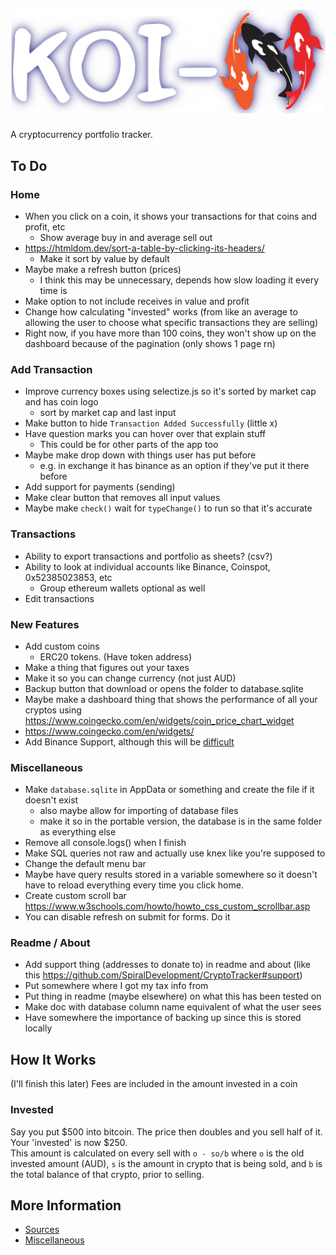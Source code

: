 # ![KOI-N](../assets/logoS.png)
A cryptocurrency portfolio tracker. 

## To Do
### Home
- When you click on a coin, it shows your transactions for that coins and profit, etc
    - Show average buy in and average sell out
- https://htmldom.dev/sort-a-table-by-clicking-its-headers/
    - Make it sort by value by default
- Maybe make a refresh button (prices)
    - I think this may be unnecessary, depends how slow loading it every time is
- Make option to not include receives in value and profit
- Change how calculating "invested" works (from like an average to allowing the user to choose what specific transactions they are selling)
- Right now, if you have more than 100 coins, they won't show up on the dashboard because of the pagination (only shows 1 page rn)

### Add Transaction
- Improve currency boxes using selectize.js so it's sorted by market cap and has coin logo
    - sort by market cap and last input
- Make button to hide `Transaction Added Successfully` (little x)
- Have question marks you can hover over that explain stuff
    - This could be for other parts of the app too
- Maybe make drop down with things user has put before 
    - e.g. in exchange it has binance as an option if they've put it there before
- Add support for payments (sending)
- Make clear button that removes all input values
- Maybe make `check()` wait for `typeChange()` to run so that it's accurate

### Transactions
- Ability to export transactions and portfolio as sheets? (csv?)
- Ability to look at individual accounts like Binance, Coinspot, 0x52385023853, etc
    - Group ethereum wallets optional as well
- Edit transactions

### New Features
- Add custom coins
    - ERC20 tokens. (Have token address)
- Make a thing that figures out your taxes
- Make it so you can change currency (not just AUD)
- Backup button that download or opens the folder to database.sqlite
- Maybe make a dashboard thing that shows the performance of all your cryptos using https://www.coingecko.com/en/widgets/coin_price_chart_widget
- https://www.coingecko.com/en/widgets/
- Add Binance Support, although this will be [difficult](https://dev.binance.vision/t/fetch-all-account-orders/279/8)

### Miscellaneous
- Make `database.sqlite` in AppData or something and create the file if it doesn't exist
    - also maybe allow for importing of database files
    - make it so in the portable version, the database is in the same folder as everything else
- Remove all console.logs() when I finish
- Make SQL queries not raw and actually use knex like you're supposed to
- Change the default menu bar
- Maybe have query results stored in a variable somewhere so it doesn't have to reload everything every time you click home.
- Create custom scroll bar https://www.w3schools.com/howto/howto_css_custom_scrollbar.asp
- You can disable refresh on submit for forms. Do it

### Readme / About
- Add support thing (addresses to donate to) in readme and about (like this https://github.com/SpiralDevelopment/CryptoTracker#support)
- Put somewhere where I got my tax info from
- Put thing in readme (maybe elsewhere) on what this has been tested on
- Make doc with database column name equivalent of what the user sees
- Have somewhere the importance of backing up since this is stored locally

## How It Works
(I'll finish this later)
Fees are included in the amount invested in a coin
### Invested
Say you put $500 into bitcoin. The price then doubles and you sell half of it. Your 'invested' is now $250.  
This amount is calculated on every sell with `o - so/b` where `o` is the old invested amount (AUD), `s` is the amount in crypto that is being sold, and `b` is the total balance of that crypto, prior to selling. 

## More Information
- [Sources](sources.md)
- [Miscellaneous](miscellaneous.md)